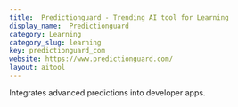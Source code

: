 ```yaml
---
title:  Predictionguard - Trending AI tool for Learning
display_name:  Predictionguard
category: Learning
category_slug: learning
key: predictionguard_com
website: https://www.predictionguard.com/
layout: aitool
---
```


Integrates advanced predictions into developer apps.
